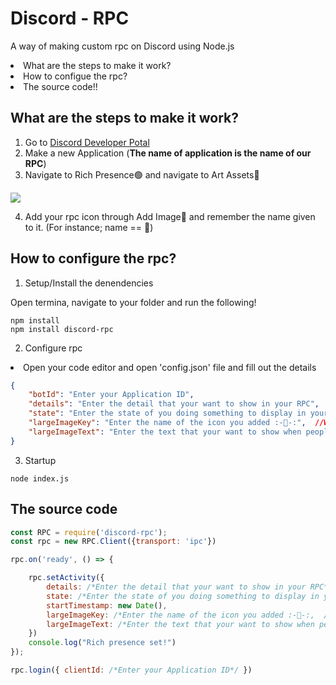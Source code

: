 # Discord - RPC

A way of making custom rpc on Discord using Node.js

<li>What are the steps to make it work?
<li>How to configue the rpc?
<li>The source code!!

## What are the steps to make it work?

1. Go to <a href="https://discord.com/developers/applications">Discord Developer Potal</a>
2. Make a new Application (__The name of application is the name of our RPC__)
3. Navigate to Rich Presence🟢 and navigate to Art Assets🔵

<img src="https://media.discordapp.net/attachments/755031719811481601/801731202045968384/unknown.png?width=1189&height=588"></img>

4. Add your rpc icon through Add Image🔴 and remember the name given to it. (For instance; name == 🧿)

## How to configure the rpc?

1. Setup/Install the denendencies

Open termina, navigate to your folder and run the following!

```
npm install
npm install discord-rpc
```

2. Configure rpc

<li>Open your code editor and open 'config.json' file and fill out the details

```json
{
    "botId": "Enter your Application ID",
    "details": "Enter the detail that your want to show in your RPC",
    "state": "Enter the state of you doing something to display in your RPC",
    "largeImageKey": "Enter the name of the icon you added :-🧿-:",  //What are the step to make it work, Step-4
    "largeImageText": "Enter the text that your want to show when people point the Image of your RPC"
}
```

3. Startup

```
node index.js
```

## The source code

```js
const RPC = require('discord-rpc');
const rpc = new RPC.Client({transport: 'ipc'})

rpc.on('ready', () => {

    rpc.setActivity({
        details: /*Enter the detail that your want to show in your RPC*/,
        state: /*Enter the state of you doing something to display in your RPC*/,
        startTimestamp: new Date(),
        largeImageKey: /*Enter the name of the icon you added :-🧿-:,  //What are the step to make it work, Step-4*/,
        largeImageText: /*Enter the text that your want to show when people point the Image of your RPC*/,
    })
    console.log("Rich presence set!")
});

rpc.login({ clientId: /*Enter your Application ID*/ })
```
